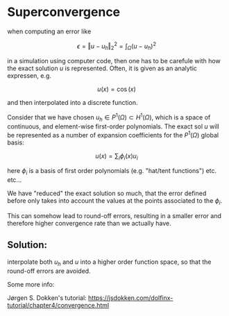 # Superconvergence

when computing an error like 

$$\epsilon = \Vert u-u_h\Vert_2^2 = \int_\Omega (u-u_h)^2$$

in a simulation using computer code, then one has to be carefule with how the exact solution $u$ is represented. Often, it is given as an analytic expressen, e.g.

$$u(x) = \cos(x)$$

and then interpolated into a discrete function.

Consider that we have chosen $u_h\in P^1(\Omega) \subset H^1(\Omega)$, which is a space of continuous, and element-wise first-order polynomials. The exact sol $u$ will be represented as a number of expansion coefficients for the $P^1(\Omega)$ global basis:

$$u(x) = \sum_i \phi_i(x) u_i$$

here $\phi_i$ is a basis of first order polynomials (e.g. "hat/tent functions") etc. etc...

We have "reduced" the exact solution so much, that the error defined before only takes into account the values at the points associated to the $\phi_i$.

This can somehow lead to round-off errors, resulting in a smaller error and therefore higher convergence rate than we actually have.


## Solution:

interpolate both $u_h$ and $u$ into a higher order function space, so that the round-off errors are avoided.

Some more info:

Jørgen S. Dokken's tutorial: https://jsdokken.com/dolfinx-tutorial/chapter4/convergence.html

